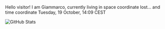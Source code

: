 Hello visitor! I am Giammarco, currently living in space coordinate lost... and time coordinate Tuesday, 19 October, 14:09 CEST

![GitHub Stats](https://github-readme-stats.vercel.app/api?username=grcasanova)
